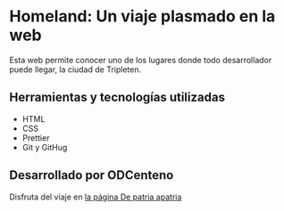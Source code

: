 # Homeland: Un viaje plasmado en la web

Esta web permite conocer uno de los lugares donde todo desarrollador puede llegar, la ciudad de Tripleten.

## Herramientas y tecnologías utilizadas

* HTML
* CSS
* Prettier
* Git y GitHug

## Desarrollado por ODCenteno

Disfruta del viaje en [la página De patria apatria](https://odcenteno.github.io/web_project_homeland/)
